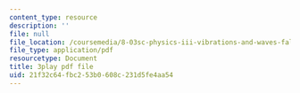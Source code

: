 ```yaml
---
content_type: resource
description: ''
file: null
file_location: /coursemedia/8-03sc-physics-iii-vibrations-and-waves-fall-2016/21f32c64fbc253b0608c231d5fe4aa54_b1eKhyC9TTo.pdf
file_type: application/pdf
resourcetype: Document
title: 3play pdf file
uid: 21f32c64-fbc2-53b0-608c-231d5fe4aa54
---
```

